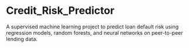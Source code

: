 # Credit_Risk_Predictor
A supervised machine learning project to predict loan default risk using regression models, random forests, and neural networks on peer-to-peer lending data.
